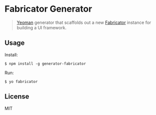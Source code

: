 # Fabricator Generator

> [Yeoman](http://yeoman.io) generator that scaffolds out a new [Fabricator](https://github.com/resource/fabricator) instance for building a UI framework.


## Usage

Install:

`$ npm install -g generator-fabricator`

Run:

`$ yo fabricator`


## License

MIT
